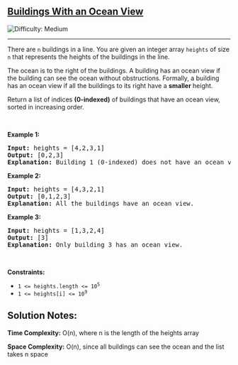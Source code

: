 <h2><a href="https://leetcode.com/problems/buildings-with-an-ocean-view/">Buildings With an Ocean View</a></h2> <img src='https://img.shields.io/badge/Difficulty-Medium-orange' alt='Difficulty: Medium' /><hr><p>There are <code>n</code> buildings in a line. You are given an integer array <code>heights</code> 
of size <code>n</code> that represents the heights of the buildings in the line.</p>

<p>The ocean is to the right of the buildings. A building has an ocean view if the building can see the ocean without obstructions. Formally, a building has an ocean view if all the buildings to its right have a <strong>smaller</strong> height.</p>
<p>Return a list of indices <strong>(0-indexed)</strong> of buildings that have an ocean view, sorted in increasing order.</p>

<p>&nbsp;</p>
<p><strong class="example">Example 1:</strong></p>

<pre>
<strong>Input:</strong> heights = [4,2,3,1]
<strong>Output:</strong> [0,2,3]
<strong>Explanation:</strong> Building 1 (0-indexed) does not have an ocean view because building 2 is taller.
</pre>

<p><strong class="example">Example 2:</strong></p>

<pre>
<strong>Input:</strong> heights = [4,3,2,1]
<strong>Output:</strong> [0,1,2,3]
<strong>Explanation:</strong> All the buildings have an ocean view.
</pre>

<p><strong class="example">Example 3:</strong></p>

<pre>
<strong>Input:</strong> heights = [1,3,2,4]
<strong>Output:</strong> [3]
<strong>Explanation:</strong> Only building 3 has an ocean view.
</pre>

<p>&nbsp;</p>
<p><strong>Constraints:</strong></p>

<ul>
  <li><code>1 &lt;= heights.length &lt;= 10<sup>5</sup></code></li>
  <li><code>1 &lt;= heights[i] &lt;= 10<sup>9</sup></code></li>
</ul>

<h2>Solution Notes:</h2>
<p><strong>Time Complexity:</strong> O(n), where n is the length of the heights array</p>
<p><strong>Space Complexity:</strong> O(n), since all buildings can see the ocean and the list takes n space</p>
